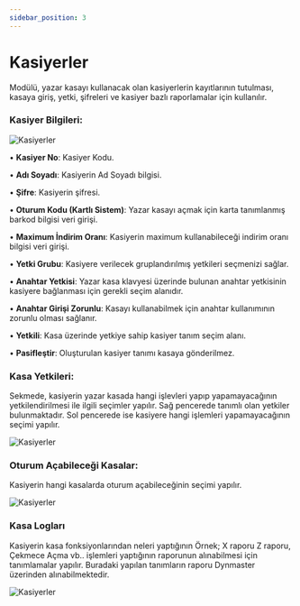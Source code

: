 ```yaml
---
sidebar_position: 3
---
```


# Kasiyerler

Modülü, yazar kasayı kullanacak olan kasiyerlerin kayıtlarının tutulması, kasaya giriş, yetki, şifreleri ve kasiyer bazlı raporlamalar için kullanılır.

###	Kasiyer Bilgileri:

![Kasiyerler](/img/moduller/kasiyerler-1.png)

•	**Kasiyer No**:  Kasiyer Kodu.

•	**Adı Soyadı**: Kasiyerin Ad Soyadı bilgisi.

•	**Şifre**: Kasiyerin şifresi.

•	**Oturum Kodu (Kartlı Sistem)**:  Yazar kasayı açmak için karta tanımlanmış barkod bilgisi veri girişi.

•	**Maximum İndirim Oranı**: Kasiyerin maximum kullanabileceği indirim oranı bilgisi veri girişi.

•	**Yetki Grubu**: Kasiyere verilecek gruplandırılmış yetkileri seçmenizi sağlar.

•	**Anahtar Yetkisi**: Yazar kasa klavyesi üzerinde bulunan anahtar yetkisinin kasiyere bağlanması için gerekli seçim alanıdır.

•	**Anahtar Girişi Zorunlu**: Kasayı kullanabilmek için anahtar kullanımının zorunlu olması sağlanır.

•	**Yetkili**: Kasa üzerinde yetkiye sahip kasiyer tanım seçim alanı.

•	**Pasifleştir**: Oluşturulan kasiyer tanımı kasaya gönderilmez.

###	Kasa Yetkileri:

Sekmede, kasiyerin yazar kasada hangi işlevleri yapıp yapamayacağının yetkilendirilmesi ile ilgili seçimler yapılır. Sağ pencerede tanımlı olan yetkiler bulunmaktadır. Sol pencerede ise kasiyere hangi işlemleri yapamayacağının seçimi yapılır.

![Kasiyerler](/img/moduller/kasiyerler-2.png)

###	Oturum Açabileceği Kasalar:

Kasiyerin hangi kasalarda oturum açabileceğinin seçimi yapılır.

![Kasiyerler](/img/moduller/kasiyerler-3.png)

###	Kasa Logları
Kasiyerin kasa fonksiyonlarından neleri yaptığının Örnek; X raporu Z raporu, Çekmece Açma vb.. işlemleri yaptığının raporunun alınabilmesi için tanımlamalar yapılır. Buradaki yapılan tanımların raporu Dynmaster üzerinden alınabilmektedir.

![Kasiyerler](/img/moduller/kasiyerler-4.png)

